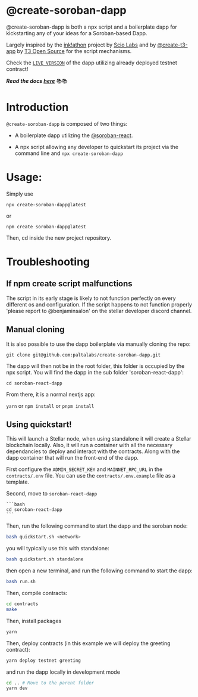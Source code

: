 # @create-soroban-dapp

@create-soroban-dapp is both a npx script and a boilerplate dapp for kickstarting any of your ideas for a Soroban-based Dapp.

Largely inspired by the [ink!athon](https://github.com/scio-labs/inkathon) project by [Scio Labs](https://github.com/scio-labs) and by [@create-t3-app](https://github.com/t3-oss/create-t3-app) by [T3 Open Source](https://github.com/t3-oss) for the script mechanisms.

Check the [`LIVE VERSION`](https://create-soroban-dapp.vercel.app/) of the dapp utilizing already deployed testnet contract!

***Read the docs [here](https://create-soroban-dapp-docs.vercel.app/)***  📚📚

# Introduction

`@create-soroban-dapp` is composed of two things:

- A boilerplate dapp utilizing the [@soroban-react](https://github.com/paltalabs/soroban-react).

- A npx script allowing any developer to quickstart its project via the command line and `npx create-soroban-dapp`

# Usage:

Simply use

`npx create-soroban-dapp@latest`

or

`npm create soroban-dapp@latest`

Then, cd inside the new project repository.

# Troubleshooting

## If npm create script malfunctions

The script in its early stage is likely to not function perfectly on every different os and configuration. If the script happens to not function properly 'please report to @benjaminsalon' on the stellar developer discord channel.

## Manual cloning

It is also possible to use the dapp boilerplate via manually cloning the repo:

`git clone git@github.com:paltalabs/create-soroban-dapp.git`

The dapp will then not be in the root folder, this folder is occupied by the npx script. You will find the dapp in the sub folder 'soroban-react-dapp':

`cd soroban-react-dapp`

From there, it is a normal nextjs app:

`yarn` or `npm install` or `pnpm install`


## Using quickstart!
This will launch a Stellar node, when using standalone it will create a Stellar blockchain locally. Also, it will run a container with all the necessary dependancies to deploy and interact with the contracts. Along with the dapp container that will run the front-end of the dapp.

First configure the `ADMIN_SECRET_KEY` and `MAINNET_RPC_URL` in the `contracts/.env` file. You can use the `contracts/.env.example` file as a template. 

Second, move to `soroban-react-dapp`
    
    ```bash
    cd soroban-react-dapp
    ```
    

Then, run the following command to start the dapp and the soroban node:
```bash
bash quickstart.sh <network>
```
you will typically use this with standalone:
```bash
bash quickstart.sh standalone
```
then open a new terminal, and run the following command to start the dapp:
```bash
bash run.sh
```
Then, compile contracts:
```bash
cd contracts
make
```
Then, install packages
```bash
yarn
```
Then, deploy contracts (in this example we will deploy the greeting contract):
```bash
yarn deploy testnet greeting
```

and run the dapp locally in development mode
```bash
cd .. # Move to the parent folder
yarn dev
```

